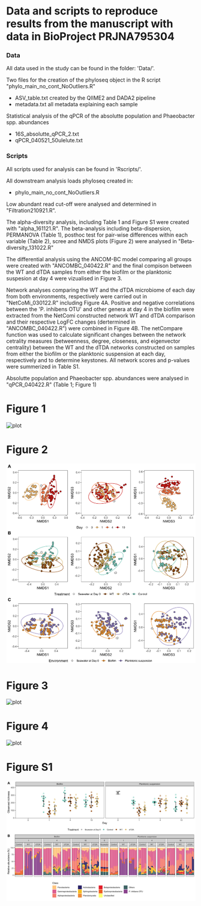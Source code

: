 # Data and scripts to reproduce results from the manuscript with data in BioProject PRJNA795304

### Data
All data used in the study can be found in the folder: 'Data/'.

Two files for the creation of the phyloseq object in the R script "phylo_main_no_cont_NoOutliers.R" 
- ASV_table.txt created by the QIIME2 and DADA2 pipeline
- metadata.txt all metadata explaining each sample

Statistical analysis of the qPCR of the absolutte population and Phaeobacter spp. abundances
- 16S_absolutte_qPCR_2.txt
- qPCR_040521_50ulelute.txt

### Scripts
All scripts used for analysis can be found in 'Rscripts/'. 

All downstream analysis loads phyloseq created in: 
- phylo_main_no_cont_NoOutliers.R

Low abundant read cut-off were analysed and determined in "Filtration210921.R". 

The alpha-diversity analysis, including Table 1 and Figure S1 were created with "alpha_161121.R". 
The beta-analysis including beta-dispersion, PERMANOVA (Table 1), posthoc test for pair-wise differences within each variable (Table 2), scree and NMDS plots (Figure 2) were analysed in "Beta-diversity_131022.R"

The differential analysis using the ANCOM-BC model comparing all groups were created with "ANCOMBC_040422.R" and the final compison between the WT and dTDA samples from either the biofilm or the planktonic suspesion at day 4 were vizualised in Figure 3. 

Network analyses comparing the WT and the dTDA microbiome of each day from both environments, respectively were carried out in "NetCoMi_030122.R" including Figure 4A. Positive and negative correlations between the 'P. inhibens OTU' and other genera at day 4 in the biofilm were extracted from the NetComi constructed network WT and dTDA comparison and their respective LogFC changes (dertermined in "ANCOMBC_040422.R") were combined in Figure 4B. The netCompare function was used to calculate significant changes between the network cetrality measures (betweenness, degree, closeness, and eigenvector centrality) between the WT and the dTDA networks constructed on samples from either the biofilm or the planktonic suspension at each day, respectively and to determine keystones. All network scores and p-values were summerized in Table S1. 

Absolutte population and Phaeobacter spp. abundances were analysed in "qPCR_040422.R" (Table 1; Figure 1)

# Figure 1
![plot](./Figures/Figure_1.tiff)
# Figure 2
![plot](./Figures/Figure_2.png)
# Figure 3
![plot](./Figures/Figure_3.tiff)
# Figure 4
![plot](./Figures/Figure_4_181022.tiff)
# Figure S1
![plot](./Figures/Figure_S1_Alpha_diversity.png)




